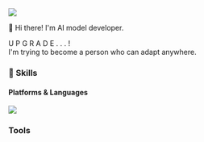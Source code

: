 <!--
**6wannnn/6wannnn** is a ✨ _special_ ✨ repository because its `README.md` (this file) appears on your GitHub profile.

Here are some ideas to get you started:

- 🔭 I’m currently working on ...
- 🌱 I’m currently learning ...
- 👯 I’m looking to collaborate on ...
- 🤔 I’m looking for help with ...
- 💬 Ask me about ...
- 📫 How to reach me: ...
- 😄 Pronouns: ...
- ⚡ Fun fact: ...
-->
<img src="https://img.shields.io/badge/its.julianjeong@gmail.com-EA4335?style=flat-square&logo=gmail&logoColor=white"/>

👋 Hi there! I'm AI model developer.  
  
U P G R A D E . . . !  
I'm trying to become a person who can adapt anywhere.  

### 💪 Skills
#### Platforms & Languages
<img src="https://img.shields.io/badge/Python-3776AB?style=flat-square&logo=python&logoColor=white"/>

### Tools
